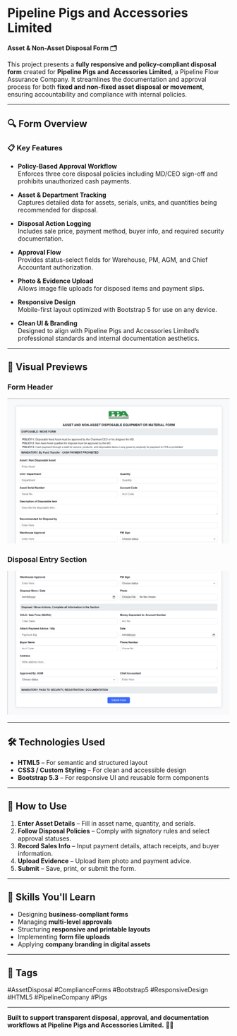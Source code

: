 # Pipeline Pigs and Accessories Limited

**Asset & Non-Asset Disposal Form 🗂️**

This project presents a **fully responsive and policy-compliant disposal form** created for **Pipeline Pigs and Accessories Limited**, a Pipeline Flow Assurance Company. It streamlines the documentation and approval process for both **fixed and non-fixed asset disposal or movement**, ensuring accountability and compliance with internal policies.

---

## 🔍 Form Overview

### 📋 Key Features

- **Policy-Based Approval Workflow**  
  Enforces three core disposal policies including MD/CEO sign-off and prohibits unauthorized cash payments.

- **Asset & Department Tracking**  
  Captures detailed data for assets, serials, units, and quantities being recommended for disposal.

- **Disposal Action Logging**  
  Includes sale price, payment method, buyer info, and required security documentation.

- **Approval Flow**  
  Provides status-select fields for Warehouse, PM, AGM, and Chief Accountant authorization.

- **Photo & Evidence Upload**  
  Allows image file uploads for disposed items and payment slips.

- **Responsive Design**  
  Mobile-first layout optimized with Bootstrap 5 for use on any device.

- **Clean UI & Branding**  
  Designed to align with Pipeline Pigs and Accessories Limited’s professional standards and internal documentation aesthetics.

---

## 📸 Visual Previews

### Form Header  
![Preview 1](img/shot1.png)

### Disposal Entry Section  
![Preview 2](img/shot2.png)

---

## 🛠️ Technologies Used

- **HTML5** – For semantic and structured layout  
- **CSS3 / Custom Styling** – For clean and accessible design  
- **Bootstrap 5.3** – For responsive UI and reusable form components

---

## 🚀 How to Use

1. **Enter Asset Details** – Fill in asset name, quantity, and serials.
2. **Follow Disposal Policies** – Comply with signatory rules and select approval statuses.
3. **Record Sales Info** – Input payment details, attach receipts, and buyer information.
4. **Upload Evidence** – Upload item photo and payment advice.
5. **Submit** – Save, print, or submit the form.

---

## 🧠 Skills You'll Learn

- Designing **business-compliant forms**  
- Managing **multi-level approvals**  
- Structuring **responsive and printable layouts**  
- Implementing **form file uploads**  
- Applying **company branding in digital assets**

---

## 🔖 Tags

#AssetDisposal #ComplianceForms #Bootstrap5 #ResponsiveDesign #HTML5 #PipelineCompany #Pigs

---

**Built to support transparent disposal, approval, and documentation workflows at Pipeline Pigs and Accessories Limited.** 🔐💼

